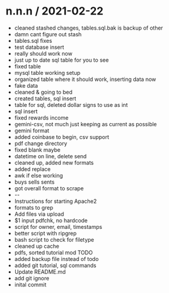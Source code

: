 
n.n.n / 2021-02-22
==================

  * cleaned stashed changes, tables.sql.bak is backup of other
  * damn cant figure out stash
  * tables.sql fixes
  * test database insert
  * really should work now
  * just up to date sql table for you to see
  * fixed table
  * mysql table working setup
  * organized table where it should work, inserting data now
  * fake data
  * cleaned & going to bed
  * created tables, sql insert
  * table for sql, deleted dollar signs to use as int
  * sql insert
  * fixed rewards income
  * gemini-csv, not much just keeping as current as possible
  * gemini format
  * added coinbase to begin, csv support
  * pdf change directory
  * fixed blank maybe
  * datetime on line, delete send
  * cleaned up, added new formats
  * added replace
  * awk if else working
  * buys sells sents
  * got overall format to scrape
  * --
  * Instructions for starting Apache2
  * formats to grep
  * Add files via upload
  * $1 input pdfchk, no hardcode
  * script for owner, email, timestamps
  * better script with ripgrep
  * bash script to check for filetype
  * cleaned up cache
  * pdfs, sorted tutorial mod TODO
  * added backup file instead of todo
  * added git tutorial, sql commands
  * Update README.md
  * add git ignore
  * inital commit
